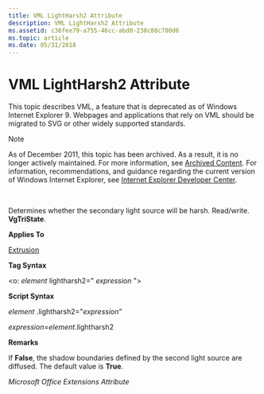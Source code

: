 ```yaml
---
title: VML LightHarsh2 Attribute
description: VML LightHarsh2 Attribute
ms.assetid: c36fee79-a755-46cc-abd0-238c88c700d6
ms.topic: article
ms.date: 05/31/2018
---
```


# VML LightHarsh2 Attribute

This topic describes VML, a feature that is deprecated as of Windows Internet Explorer 9. Webpages and applications that rely on VML should be migrated to SVG or other widely supported standards.

> [!Note]  
> As of December 2011, this topic has been archived. As a result, it is no longer actively maintained. For more information, see [Archived Content](https://docs.microsoft.com/previous-versions/windows/internet-explorer/ie-developer/). For information, recommendations, and guidance regarding the current version of Windows Internet Explorer, see [Internet Explorer Developer Center](https://go.microsoft.com/fwlink/p/?linkid=204313).

 

Determines whether the secondary light source will be harsh. Read/write. **VgTriState**.

**Applies To**

[Extrusion](msdn-online-vml-extrusion-element.md)

**Tag Syntax**

<o: *element* lightharsh2=" *expression* ">

**Script Syntax**

*element* .lightharsh2="*expression*"

*expression*=*element*.lightharsh2

**Remarks**

If **False**, the shadow boundaries defined by the second light source are diffused. The default value is **True**.

*Microsoft Office Extensions Attribute*

 

 




